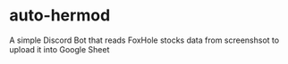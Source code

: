 # auto-hermod
A simple Discord Bot that reads FoxHole stocks data from screenshsot to upload it into Google Sheet
